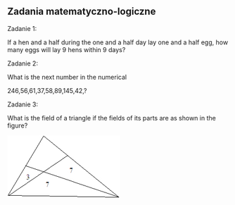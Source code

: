 ## Zadania matematyczno-logiczne

Zadanie 1:

If a hen and a half during the one and a half day lay one and a half egg, how many eggs will lay 9 hens within 9 days?

Zadanie 2:

What is the next number in the numerical

246,56,61,37,58,89,145,42,?

Zadanie 3:

What is the field of a triangle if the fields of its parts are as shown in the figure?

![zadanie](../assets/img/zadanie.jpg)
